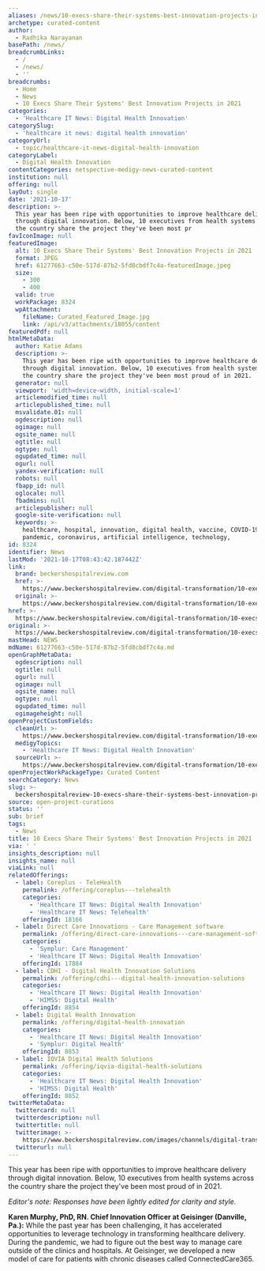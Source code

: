 ```yaml
---
aliases: /news/10-execs-share-their-systems-best-innovation-projects-in-2021
archetype: curated-content
author:
  - Radhika Narayanan
basePath: /news/
breadcrumbLinks:
  - /
  - /news/
  - ''
breadcrumbs:
  - Home
  - News
  - 10 Execs Share Their Systems' Best Innovation Projects in 2021
categories:
  - 'Healthcare IT News: Digital Health Innovation'
categorySlug:
  - 'healthcare it news: digital health innovation'
categoryUrl:
  - topic/healthcare-it-news-digital-health-innovation
categoryLabel:
  - Digital Health Innovation
contentCategories: netspective-medigy-news-curated-content
institution: null
offering: null
layOut: single
date: '2021-10-17'
description: >-
  This year has been ripe with opportunities to improve healthcare delivery
  through digital innovation. Below, 10 executives from health systems across
  the country share the project they've been most pr
favIconImage: null
featuredImage:
  alt: 10 Execs Share Their Systems' Best Innovation Projects in 2021
  format: JPEG
  href: 61277663-c50e-517d-87b2-5fd8cbdf7c4a-featuredImage.jpeg
  size:
    - 300
    - 400
  valid: true
  workPackage: 8324
  wpAttachment:
    fileName: Curated_Featured_Image.jpg
    link: /api/v3/attachments/18055/content
featuredPdf: null
htmlMetaData:
  author: Katie Adams
  description: >-
    This year has been ripe with opportunities to improve healthcare delivery
    through digital innovation. Below, 10 executives from health systems across
    the country share the project they've been most proud of in 2021.
  generator: null
  viewport: 'width=device-width, initial-scale=1'
  articlemodified_time: null
  articlepublished_time: null
  msvalidate.01: null
  ogdescription: null
  ogimage: null
  ogsite_name: null
  ogtitle: null
  ogtype: null
  ogupdated_time: null
  ogurl: null
  yandex-verification: null
  robots: null
  fbapp_id: null
  oglocale: null
  fbadmins: null
  articlepublisher: null
  google-site-verification: null
  keywords: >-
    healthcare, hospital, innovation, digital health, vaccine, COVID-19,
    pandemic, coronavirus, artificial intelligence, technology, 
id: 8324
identifier: News
lastMod: '2021-10-17T08:43:42.187442Z'
link:
  brand: beckershospitalreview.com
  href: >-
    https://www.beckershospitalreview.com/digital-transformation/10-execs-share-their-systems-best-innovation-projects-in-2021.html
  original: >-
    https://www.beckershospitalreview.com/digital-transformation/10-execs-share-their-systems-best-innovation-projects-in-2021.html
href: >-
  https://www.beckershospitalreview.com/digital-transformation/10-execs-share-their-systems-best-innovation-projects-in-2021.html
original: >-
  https://www.beckershospitalreview.com/digital-transformation/10-execs-share-their-systems-best-innovation-projects-in-2021.html
mastHead: NEWS
mdName: 61277663-c50e-517d-87b2-5fd8cbdf7c4a.md
openGraphMetaData:
  ogdescription: null
  ogtitle: null
  ogurl: null
  ogimage: null
  ogsite_name: null
  ogtype: null
  ogupdated_time: null
  ogimageheight: null
openProjectCustomFields:
  cleanUrl: >-
    https://www.beckershospitalreview.com/digital-transformation/10-execs-share-their-systems-best-innovation-projects-in-2021.html
  medigyTopics:
    - 'Healthcare IT News: Digital Health Innovation'
  sourceUrl: >-
    https://www.beckershospitalreview.com/digital-transformation/10-execs-share-their-systems-best-innovation-projects-in-2021.html
openProjectWorkPackageType: Curated Content
searchCategory: News
slug: >-
  beckershospitalreview-10-execs-share-their-systems-best-innovation-projects-in-2021
source: open-project-curations
status: ''
sub: brief
tags:
  - News
title: 10 Execs Share Their Systems' Best Innovation Projects in 2021
via: ' '
insights_description: null
insights_name: null
viaLink: null
relatedOfferings:
  - label: Coreplus - TeleHealth
    permalink: /offering/coreplus---telehealth
    categories:
      - 'Healthcare IT News: Digital Health Innovation'
      - 'Healthcare IT News: Telehealth'
    offeringId: 18166
  - label: Direct Care Innovations - Care Management software
    permalink: /offering/direct-care-innovations---care-management-software
    categories:
      - 'Symplur: Care Management'
      - 'Healthcare IT News: Digital Health Innovation'
    offeringId: 17884
  - label: CDHI - Digital Health Innovation Solutions
    permalink: /offering/cdhi---digital-health-innovation-solutions
    categories:
      - 'Healthcare IT News: Digital Health Innovation'
      - 'HIMSS: Digital Health'
    offeringId: 8854
  - label: Digital Health Innovation
    permalink: /offering/digital-health-innovation
    categories:
      - 'Healthcare IT News: Digital Health Innovation'
      - 'Symplur: Digital Health'
    offeringId: 8853
  - label: IQVIA Digital Health Solutions
    permalink: /offering/iqvia-digital-health-solutions
    categories:
      - 'Healthcare IT News: Digital Health Innovation'
      - 'HIMSS: Digital Health'
    offeringId: 8852
twitterMetaData:
  twittercard: null
  twitterdescription: null
  twittertitle: null
  twitterimage: >-
    https://www.beckershospitalreview.com/images/channels/digital-transformation/3.jpg
  twitterurl: null
---
```

<p>This year has been ripe with opportunities to improve healthcare delivery through digital innovation. Below, 10 executives from health systems across the country share the project they've been most proud of in 2021.</p><p><i>Editor's note: Responses have been lightly edited for clarity and style.</i></p><p><strong>Karen Murphy, PhD, RN. Chief Innovation Officer at Geisinger (Danville, Pa.):</strong> While the past year has been challenging, it has accelerated opportunities to leverage technology in transforming healthcare delivery. During the pandemic, we had to figure out the best way to manage care outside of the clinics and hospitals. At Geisinger, we developed a new model of care for patients with chronic diseases called ConnectedCare365.&nbsp;</p>